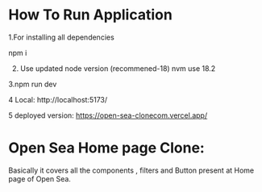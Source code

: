 # How To Run Application 

1.For installing all dependencies

npm i

2. Use updated node version (recommened-18)
    nvm use 18.2
   
3.npm run dev 

4 Local:   http://localhost:5173/

5 deployed version: https://open-sea-clonecom.vercel.app/


# Open Sea Home page Clone:
Basically it covers all the components , filters and Button present at Home page of Open Sea. 
